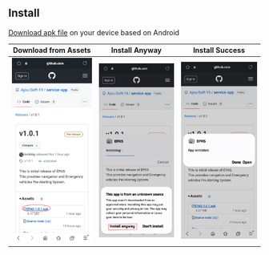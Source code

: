 ## Install

[Download apk file](https://github.com/Ajou-Soft-19/service-app/releases/tag/v1.0.1) on your device based on Android

|Download from Assets|Install Anyway|Install Success|
|---|---|---|
|![Download from Assets](../img/Install1.jpeg)|![Install Anyway](../img/Install2.jpeg)|![Install Success](../img/Install3.jpeg)